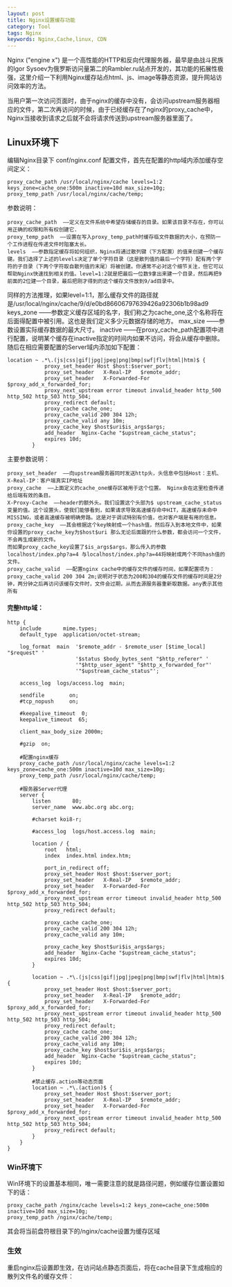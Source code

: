 ```yaml
---
layout: post
title: Nginx设置缓存功能
category: Tool
tags: Nginx
keywords: Nginx,Cache,linux, CDN
---
```


Nginx ("engine x") 是一个高性能的HTTP和反向代理服务器，最早是由战斗民族的Igor Sysoev为俄罗斯访问量第二的Rambler.ru站点开发的，其功能的拓展性极强，这里介绍一下利用Nginx缓存站点html、js、image等静态资源，提升网站访问效率的方法。

当用户第一次访问页面时，由于nginx的缓存中没有，会访问upstream服务器相应的文件，第二次再访问的时候，由于已经缓存在了nginx的proxy_cache中，Nginx当接收到请求之后就不会将请求传送到upstream服务器里面了。

## Linux环境下

编辑Nginx目录下 conf/nginx.conf 配置文件，首先在配置的http域内添加缓存空间定义：
```
proxy_cache_path /usr/local/nginx/cache levels=1:2 keys_zone=cache_one:500m inactive=10d max_size=10g;
proxy_temp_path /usr/local/nginx/cache/temp;
```
 参数说明：

    proxy_cache_path  ——定义在文件系统中希望存储缓存的目录。如果该目录不存在，你可以用正确的权限和所有权创建它.
    proxy_temp_path  ——设置在写入proxy_temp_path时缓存临文件数据的大小，在预防一个工作进程在传递文件时阻塞太长。 
    levels  ——参数指定缓存将如何组织，Nginx将通过散列键（下方配置）的值来创建一个缓存键。我们选择了上述的levels决定了单个字符目录（这是散列值的最后一个字符）配有两个字符的子目录（下两个字符取自散列值的末尾）将被创建。你通常不必对这个细节关注，但它可以帮助Nginx快速找到相关的值。level=1:2就是把最后一位数9拿出来建一个目录，然后再把9前面的2位建一个目录，最后把刚才得到的这个缓存文件放到9/ad目录中。
同样的方法推理，如果level=1:1，那么缓存文件的路径就是/usr/local/nginx/cache/9/d/e0bd86606797639426a92306b1b98ad9
    keys_zone   ——参数定义缓存区域的名字，我们称之为cache_one,这个名称将在后面得配置中被引用。这也是我们定义多少元数据存储的地方。
    max_size  ——参数设置实际缓存数据的最大尺寸。
    inactive ——在proxy_cache_path配置项中进行配置，说明某个缓存在inactive指定的时间内如果不访问，将会从缓存中删除。
 随后在相应需要配置的Server域内添加如下配置：
```
location ~ .*\.(js|css|gif|jpg|jpeg|png|bmp|swf|flv|html|htm)$ {
            proxy_set_header Host $host:$server_port;
            proxy_set_header   X-Real-IP   $remote_addr;
            proxy_set_header   X-Forwarded-For $proxy_add_x_forwarded_for; 
            proxy_next_upstream error timeout invalid_header http_500 http_502 http_503 http_504;
            proxy_redirect default;
            proxy_cache cache_one;
            proxy_cache_valid 200 304 12h;
            proxy_cache_valid any 10m;
            proxy_cache_key $host$uri$is_args$args;
            add_header  Nginx-Cache "$upstream_cache_status";  
            expires 10d;
        }
```
 主要参数说明：
 
    proxy_set_header  ——向upstream服务器同时发送http头，头信息中包括Host：主机、X-Real-IP：客户端真实IP地址
    proxy_cache  ——上面定义的cache_one缓存区被用于这个位置。 Nginx会在这里检查传递给后端有效的条目。
    X-Proxy-Cache  ——header的额外头。我们设置这个头部为$ upstream_cache_status变量的值。这个设置头，使我们能够看到，如果请求导致高速缓存命中HIT，高速缓存未命中MISSING，或者高速缓存被明确旁路。这是对于调试特别有价值，也对客户端是有用的信息。
    proxy_cache_key  ——其会根据这个key映射成一个hash值，然后存入到本地文件中，如果你设置的proxy_cache_key为$host$uri 那么无论后面跟的什么参数，都会访问一个文件，不会再生成新的文件。
    而如果proxy_cache_key设置了$is_args$args，那么传入的参数 localhost/index.php?a=4 与localhost/index.php?a=44将映射成两个不同hash值的文件。
    proxy_cache_valid  ——配置nginx cache中的缓存文件的缓存时间，如果配置项为：proxy_cache_valid 200 304 2m;说明对于状态为200和304的缓存文件的缓存时间是2分钟，两分钟之后再访问该缓存文件时，文件会过期，从而去源服务器重新取数据。any表示其他所有
#### 完整http域：
```
http {
    include       mime.types;
    default_type  application/octet-stream;

    log_format  main  '$remote_addr - $remote_user [$time_local] "$request" '
                      '$status $body_bytes_sent "$http_referer" '
                      '"$http_user_agent" "$http_x_forwarded_for"' 
                      '"$upstream_cache_status"';

    access_log  logs/access.log  main;

    sendfile        on;
    #tcp_nopush     on;

    #keepalive_timeout  0;
    keepalive_timeout  65;

    client_max_body_size 2000m;

    #gzip  on;

    #配置nginx缓存
    proxy_cache_path /usr/local/nginx/cache levels=1:2 keys_zone=cache_one:500m inactive=10d max_size=10g;
    proxy_temp_path /usr/local/nginx/cache/temp;

    #服务器Server代理
    server {
        listen       80;
        server_name  www.abc.org abc.org;

        #charset koi8-r;

        #access_log  logs/host.access.log  main;

        location / {
            root   html;
            index  index.html index.htm;

            port_in_redirect off;
            proxy_set_header Host $host:$server_port;
            proxy_set_header   X-Real-IP   $remote_addr;
            proxy_set_header   X-Forwarded-For $proxy_add_x_forwarded_for; 
            proxy_next_upstream error timeout invalid_header http_500 http_502 http_503 http_504;
            proxy_redirect default;

            proxy_cache cache_one;
            proxy_cache_valid 200 304 12h;
            proxy_cache_valid any 10m;
            
            proxy_cache_key $host$uri$is_args$args;
            add_header  Nginx-Cache "$upstream_cache_status";  
            expires 10d;
        }

        location ~ .*\.(js|css|gif|jpg|jpeg|png|bmp|swf|flv|html|htm)$ {
            proxy_set_header Host $host:$server_port;
            proxy_set_header   X-Real-IP   $remote_addr;
            proxy_set_header   X-Forwarded-For $proxy_add_x_forwarded_for; 
            proxy_next_upstream error timeout invalid_header http_500 http_502 http_503 http_504;
            proxy_redirect default;
            proxy_cache cache_one;
            proxy_cache_valid 200 304 12h;
            proxy_cache_valid any 10m;
            proxy_cache_key $host$uri$is_args$args;
            add_header  Nginx-Cache "$upstream_cache_status";  
            expires 10d;
        }

        #禁止缓存.action等动态页面
        location ~ .*\.(action)$ {
            proxy_set_header Host $host:$server_port;
            proxy_set_header   X-Real-IP   $remote_addr;
            proxy_set_header   X-Forwarded-For $proxy_add_x_forwarded_for; 
            proxy_next_upstream error timeout invalid_header http_500 http_502 http_503 http_504;
            proxy_redirect default;
        }
    }
}
```
### Win环境下

 Win环境下的设置基本相同，唯一需要注意的就是路径问题，例如缓存位置设置如下的话：
```
proxy_cache_path /nginx/cache levels=1:2 keys_zone=cache_one:500m inactive=10d max_size=10g;
proxy_temp_path /nginx/cache/temp;
```
 其会将当前盘符根目录下的/nginx/cache设置为缓存区域

### 生效

重启nginx后设置即生效，在访问站点静态页面后，将在cache目录下生成相应的散列文件名的缓存文件：
